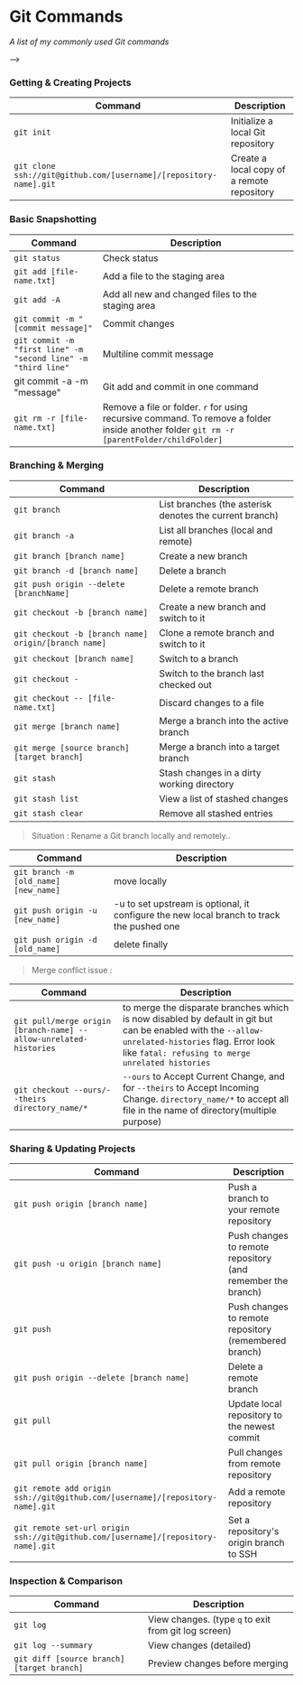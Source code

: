 Git Commands
============

_A list of my commonly used Git commands_

-->

### Getting & Creating Projects

| Command | Description |
| ------- | ----------- |
| `git init` | Initialize a local Git repository |
| `git clone ssh://git@github.com/[username]/[repository-name].git` | Create a local copy of a remote repository |

### Basic Snapshotting

| Command | Description |
| ------- | ----------- |
| `git status` | Check status |
| `git add [file-name.txt]` | Add a file to the staging area |
| `git add -A` | Add all new and changed files to the staging area |
| `git commit -m "[commit message]"` | Commit changes |
| `git commit -m "first line" -m "second line" -m "third line"` | Multiline commit message |
| git commit -a -m "message" | Git add and commit in one command |
| `git rm -r [file-name.txt]` | Remove a file or folder. `r` for using recursive command. To remove a folder inside another folder `git rm -r [parentFolder/childFolder]` |

### Branching & Merging

| Command | Description |
| ------- | ----------- |
| `git branch` | List branches (the asterisk denotes the current branch) |
| `git branch -a` | List all branches (local and remote) |
| `git branch [branch name]` | Create a new branch |
| `git branch -d [branch name]` | Delete a branch |
| `git push origin --delete [branchName]` | Delete a remote branch |
| `git checkout -b [branch name]` | Create a new branch and switch to it |
| `git checkout -b [branch name] origin/[branch name]` | Clone a remote branch and switch to it |
| `git checkout [branch name]` | Switch to a branch |
| `git checkout -` | Switch to the branch last checked out |
| `git checkout -- [file-name.txt]` | Discard changes to a file |
| `git merge [branch name]` | Merge a branch into the active branch |
| `git merge [source branch] [target branch]` | Merge a branch into a target branch |
| `git stash` | Stash changes in a dirty working directory |
| `git stash list` | View a list of stashed changes |
| `git stash clear` | Remove all stashed entries |

> Situation : Rename a Git branch locally and remotely..

| Command | Description |
| ------- | ----------- |
| `git branch -m [old_name] [new_name]` | move locally |
| `git push origin -u [new_name]` | -u to set upstream is optional, it configure the new local branch to track the pushed one |
| `git push origin -d [old_name]` | delete finally |

> Merge conflict issue :

| Command | Description |
| ------- | ----------- |
| `git pull/merge origin [branch-name] --allow-unrelated-histories` | to merge the disparate branches which is now disabled by default in git but can be enabled with the `--allow-unrelated-histories` flag. Error look like `fatal: refusing to merge unrelated histories` |
| `git checkout --ours/--theirs directory_name/*` | `--ours` to Accept Current Change, and for `--theirs` to Accept Incoming Change. `directory_name/*` to accept all file in the name of directory(multiple purpose) |

### Sharing & Updating Projects

| Command | Description |
| ------- | ----------- |
| `git push origin [branch name]` | Push a branch to your remote repository |
| `git push -u origin [branch name]` | Push changes to remote repository (and remember the branch) |
| `git push` | Push changes to remote repository (remembered branch) |
| `git push origin --delete [branch name]` | Delete a remote branch |
| `git pull` | Update local repository to the newest commit |
| `git pull origin [branch name]` | Pull changes from remote repository |
| `git remote add origin ssh://git@github.com/[username]/[repository-name].git` | Add a remote repository |
| `git remote set-url origin ssh://git@github.com/[username]/[repository-name].git` | Set a repository's origin branch to SSH |

### Inspection & Comparison

| Command | Description |
| ------- | ----------- |
| `git log` | View changes. (type `q` to exit from git log screen) |
| `git log --summary` | View changes (detailed) |
| `git diff [source branch] [target branch]` | Preview changes before merging |
